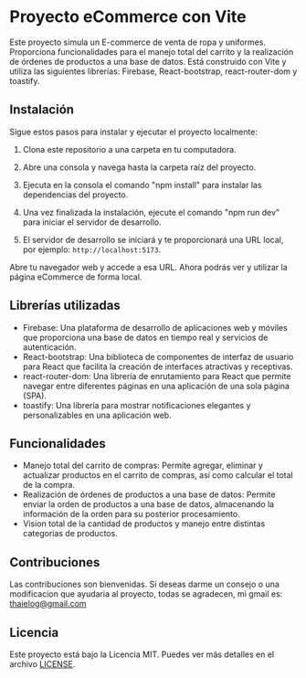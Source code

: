 # Proyecto eCommerce con Vite

Este proyecto simula un E-commerce de venta de ropa y uniformes. Proporciona funcionalidades para el manejo total del carrito y la realización de órdenes de productos a una base de datos. 
Está construido con Vite y utiliza las siguientes librerías: Firebase, React-bootstrap, react-router-dom y toastify.

## Instalación

Sigue estos pasos para instalar y ejecutar el proyecto localmente:

1. Clona este repositorio a una carpeta en tu computadora.

2. Abre una consola y navega hasta la carpeta raíz del proyecto.

3. Ejecuta en la consola el comando "npm install" para instalar las dependencias del proyecto.

4. Una vez finalizada la instalación, ejecute el comando "npm run dev" para iniciar el servidor de desarrollo.

5. El servidor de desarrollo se iniciará y te proporcionará una URL local, por ejemplo: `http://localhost:5173`.

Abre tu navegador web y accede a esa URL. Ahora podrás ver y utilizar la página eCommerce de forma local.

## Librerías utilizadas

- Firebase: Una plataforma de desarrollo de aplicaciones web y móviles que proporciona una base de datos en tiempo real y servicios de autenticación.
- React-bootstrap: Una biblioteca de componentes de interfaz de usuario para React que facilita la creación de interfaces atractivas y receptivas.
- react-router-dom: Una librería de enrutamiento para React que permite navegar entre diferentes páginas en una aplicación de una sola página (SPA).
- toastify: Una librería para mostrar notificaciones elegantes y personalizables en una aplicación web.

## Funcionalidades

- Manejo total del carrito de compras: Permite agregar, eliminar y actualizar productos en el carrito de compras, así como calcular el total de la compra.
- Realización de órdenes de productos a una base de datos: Permite enviar la orden de productos a una base de datos, almacenando la información de la orden para su posterior procesamiento.
- Vision total de la cantidad de productos y manejo entre distintas categorias de productos.

## Contribuciones

Las contribuciones son bienvenidas. Si deseas darme un consejo o una modificacion que ayudaria al proyecto, todas se agradecen, mi gmail es: thaielog@gmail.com

## Licencia

Este proyecto está bajo la Licencia MIT. Puedes ver más detalles en el archivo [LICENSE](LICENSE).
